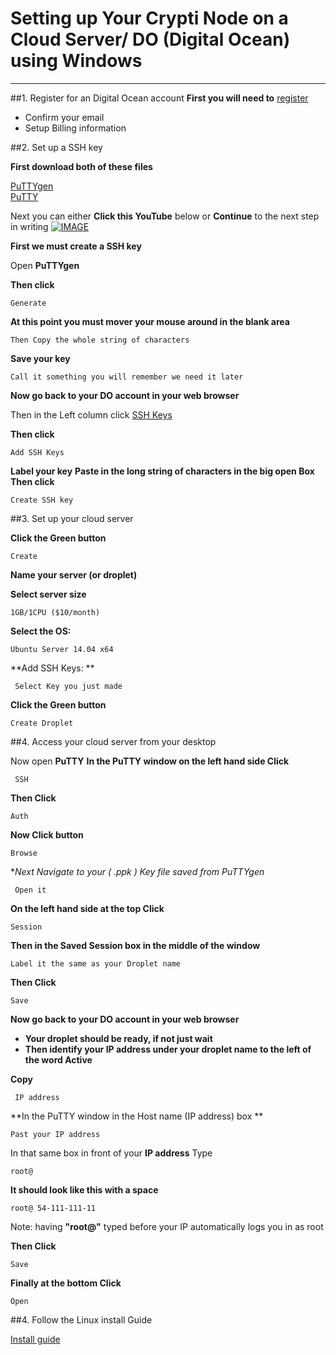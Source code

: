 # Setting up Your Crypti Node on a  Cloud Server/ DO (Digital Ocean) using  Windows

----------

##1. Register for an Digital Ocean account 
**First you will need to** [register](https://cloud.digitalocean.com/registrations/new)  

 - Confirm your email
 - Setup Billing information

##2. Set up a SSH key

**First download both of these files**

 [PuTTYgen](http://the.earth.li/~sgtatham/putty/latest/x86/puttygen.exe)   
 [PuTTY ](http://the.earth.li/~sgtatham/putty/latest/x86/putty.exe)  

Next you can either **Click this YouTube** below or **Continue** to the next step in writing
[![IMAGE](http://img.youtube.com/vi/ZL5i76iOvXQ/0.jpg)](http://www.youtube.com/watch?v=ZL5i76iOvXQ)


**First we must create a SSH key**

Open **PuTTYgen**

**Then click**

    Generate

**At this point you must mover your mouse around in the blank area**

    Then Copy the whole string of characters

**Save your key**

    Call it something you will remember we need it later

**Now go back to your DO account in your web browser**

Then in the Left column click  [SSH Keys](http://the.earth.li/~sgtatham/putty/latest/x86/putty.exe)

**Then click**

    Add SSH Keys

**Label your key**
**Paste in the long string of characters in the big open Box**
**Then click**

    Create SSH key
##3. Set up your cloud server    

**Click the Green button**

    Create
**Name your server (or droplet)**

**Select server size** 

    1GB/1CPU ($10/month)

**Select the OS:** 

    Ubuntu Server 14.04 x64

 **Add SSH Keys: **   

     Select Key you just made
     
**Click the Green button**

    Create Droplet



##4. Access your cloud server from your desktop

Now open **PuTTY**
**In the PuTTY window on the left hand side Click**
   

     SSH
**Then Click** 

    Auth
**Now Click button**

    Browse
**Next Navigate to your ( *.ppk ) Key file saved from PuTTYgen**

     Open it
**On the left hand side at the top Click**

    Session
**Then in the Saved Session box in the middle of the window**

    Label it the same as your Droplet name
**Then Click**

    Save
**Now go back to your DO account in your web browser**

 - **Your droplet should be ready, if not just wait**
 - **Then identify your IP address under your droplet name to the left of the word Active**

**Copy** 

     IP address


**In the PuTTY window in the Host name (IP address) box **

    Past your IP address

In that same box in front of your **IP address** Type 

    root@
**It should look like this with a space**

    root@ 54-111-111-11
Note: having **"root@"** typed before your IP automatically logs you in as root

**Then Click**

    Save

**Finally at the bottom Click** 

    Open

##4. Follow the Linux install Guide

[Install guide](https://github.com/crypti/crypti-docs/blob/master/install.md)
